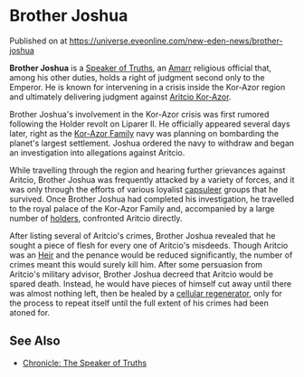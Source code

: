 # Brother Joshua
Published on  at https://universe.eveonline.com/new-eden-news/brother-joshua

**Brother Joshua** is a [Speaker of Truths](1McKwcKPI5eoFdjWPksJPS), an [Amarr](6BPFRy27fN4LnYlIyzvEwo) religious official that, among his other duties, holds a right of judgment second only to the Emperor. He is known for intervening in a crisis inside the Kor-Azor region and ultimately delivering judgment against [Aritcio Kor-Azor](2puF18pxR6b7AVuy3HE9IV).

Brother Joshua's involvement in the Kor-Azor crisis was first rumored following the Holder revolt on Liparer II. He officially appeared several days later, right as the [Kor-Azor Family](1S0FEGgzJiwc4yXaG5AzjD) navy was planning on bombarding the planet's largest settlement. Joshua ordered the navy to withdraw and began an investigation into allegations against Aritcio.

While travelling through the region and hearing further grievances against Aritcio, Brother Joshua was frequently attacked by a variety of forces, and it was only through the efforts of various loyalist [capsuleer](15umOALoFBZxVS2oaggvJQ) groups that he survived. Once Brother Joshua had completed his investigation, he travelled to the royal palace of the Kor-Azor Family and, accompanied by a large number of [holders](dO9vxs4a40LrzJyoq2L8v), confronted Aritcio directly.

After listing several of Aritcio's crimes, Brother Joshua revealed that he sought a piece of flesh for every one of Aritcio's misdeeds. Though Aritcio was an [Heir](54zoGW31RF0k0QF9KkOBjh) and the penance would be reduced significantly, the number of crimes meant this would surely kill him. After some persuasion from Aritcio's military advisor, Brother Joshua decreed that Aritcio would be spared death. Instead, he would have pieces of himself cut away until there was almost nothing left, then be healed by a [cellular regenerator](4liwftCjzbWBQHTNJb5OXJ), only for the process to repeat itself until the full extent of his crimes had been atoned for.

See Also
--------
-   [Chronicle: The Speaker of Truths](2O47ZdRbnohMLKgDhmLJGk)
